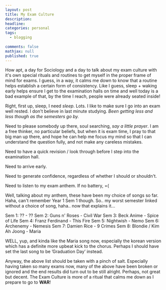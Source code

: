 ```yaml
---
layout: post
title: My Exam Culture
description: 
headline:  
categories: personal
tags:
  - blogging
  
comments: false
mathjax: null
published: true
---
```


How apt, a day for Sociology and a day to talk about my exam culture with it's own special rituals and routines to get myself in the proper frame of mind for exams. I guess, in a way, it calms me down to know that a routine helps establish a certain form of consistency. Like I guess, sleep + waking early helps ensure I get to the examination halls on time and well today is a bad example of that, by the time I reach, people were already seated inside!

Right, first up, sleep, I need *sleep*. Lots. I like to make sure I go into an exam well rested. I don't believe in last minute studying.
_Been getting less and less though as the semesters go by._

Need to please somebody up there, soul searching, *say a little prayer*. I am a free thinker, no particular beliefs, but when it is exam time, I pray to that big man up there, and hope he can help me focus my mind so that I can understand the question fully, and not make any careless mistakes.

Need to have a quick revision / look through before I step into the examination hall.

Need to arrive early. 

Need to generate confidence, regardless of whether I should or shouldn't.

Need to listen to my exam anthem. If no battery, =(

Well, talking about my anthem, these have been my choice of songs so far. Haha, can't remember Year 1 Sem 1 though. So.. my worst semester linked without a choice of song, haha.. now that explains it...

Sem 1: ?? - ??
Sem 2: Guns n' Roses - Civil War
Sem 3: Beck Anime - Spice of Life
Sem 4: Franz Ferdinand - This Fire
Sem 5: Nightwish - Nemo
Sem 6: Archenemy - Nemesis
Sem 7: Damien Rice - 9 Crimes
Sem 8: Blondie / Kim Ah Joong - Maria

WELL, yup, and kinda like the Maria song now, especially the korean version which has a definite more upbeat kick to the chorus. Perhaps I should have set the last song to be ’Graduation Day’ instead.

Anyway, the above list should be taken with a pinch of salt. Especially having taken so many exams now, many of the above have been broken or ignored and the end results did turn out to be still alright. Perhaps, not great but decent. The Exam Culture is more of a ritual that calms me down as I prepare to go to **WAR**!

